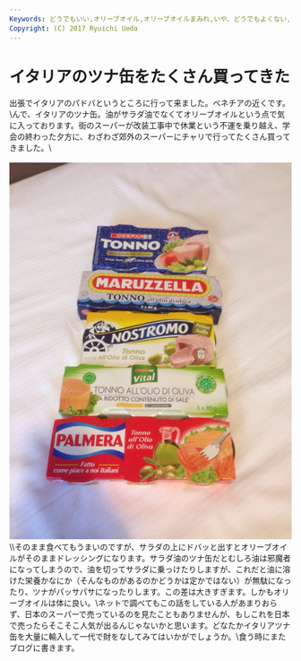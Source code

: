 ```yaml
---
Keywords: どうでもいい,オリーブオイル,オリーブオイルまみれ,いや、どうでもよくない,ツナ缶
Copyright: (C) 2017 Ryuichi Ueda
---
```


# イタリアのツナ缶をたくさん買ってきた
出張でイタリアのパドバというところに行って来ました。ベネチアの近くです。\\んで、イタリアのツナ缶。油がサラダ油でなくてオリーブオイルという点で気に入っております。街のスーパーが改装工事中で休業という不運を乗り越え、学会の終わった夕方に、わざわざ郊外のスーパーにチャリで行ってたくさん買ってきました。\\<br /><br /><a href="20140720-074816-28096311.jpg"><img src="20140720-074816-28096311.jpg" alt="20140720-074816-28096311.jpg" class="alignnone size-full" /></a>\\\そのまま食べてもうまいのですが、サラダの上にドバッと出すとオリーブオイルがそのままドレッシングになります。サラダ油のツナ缶だとむしろ油は邪魔者になってしまうので、油を切ってサラダに乗っけたりしますが、これだと油に溶けた栄養かなにか（そんなものがあるのかどうかは定かではない）が無駄になったり、ツナがパッサパサになったりします。この差は大きすぎます。しかもオリーブオイルは体に良い。\\ネットで調べてもこの話をしている人があまりおらず、日本のスーパーで売っているのを見たこともありませんが、もしこれを日本で売ったらそこそこ人気が出るんじゃないかと思います。どなたかイタリアツナ缶を大量に輸入して一代で財をなしてみてはいかがでしょうか。\\食う時にまたブログに書きます。
